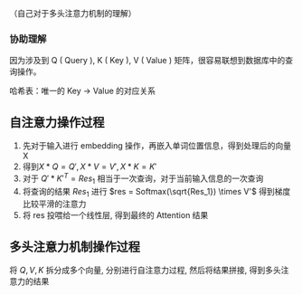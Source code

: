 （自己对于多头注意力机制的理解）

### 协助理解

因为涉及到 Q ( Query ), K ( Key ), V ( Value ) 矩阵，很容易联想到数据库中的查询操作。

哈希表：唯一的 Key -> Value 的对应关系


## 自注意力操作过程

1. 先对于输入进行 embedding 操作，再嵌入单词位置信息，得到处理后的向量X
2. 得到$X*Q = Q', X*V = V', X*K = K'$ 
3. 对于 $Q' * K'^T = Res_1$ 相当于一次查询，对于当前输入信息的一次查询
4. 将查询的结果 $Res_1$ 进行 $res = Softmax(\sqrt{Res_1}) \times V'$ 得到梯度比较平滑的注意力
5. 将 res 投喂给一个线性层, 得到最终的 Attention 结果

## 多头注意力机制操作过程

将 $Q, V, K$ 拆分成多个向量, 分别进行自注意力过程, 然后将结果拼接, 得到多头注意力的结果 
